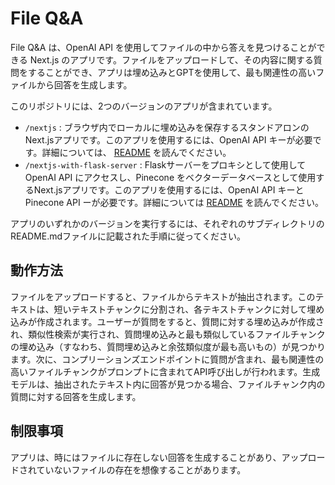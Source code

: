 # File Q&A

File Q&A は、OpenAI API を使用してファイルの中から答えを見つけることができる Next.js のアプリです。ファイルをアップロードして、その内容に関する質問をすることができ、アプリは埋め込みとGPTを使用して、最も関連性の高いファイルから回答を生成します。

このリポジトリには、2つのバージョンのアプリが含まれています。

- `/nextjs` : ブラウザ内でローカルに埋め込みを保存するスタンドアロンのNext.jsアプリです。このアプリを使用するには、OpenAI API キーが必要です。詳細については、 [README](./nextjs/README.md) を読んでください。
- `/nextjs-with-flask-server` : Flaskサーバーをプロキシとして使用して OpenAI API にアクセスし、Pinecone をベクターデータベースとして使用するNext.jsアプリです。このアプリを使用するには、OpenAI API キーと Pinecone API ーが必要です。詳細については [README](./nextjs-with-flask-server/README.md) を読んでください。

アプリのいずれかのバージョンを実行するには、それぞれのサブディレクトリのREADME.mdファイルに記載された手順に従ってください。

## 動作方法
ファイルをアップロードすると、ファイルからテキストが抽出されます。このテキストは、短いテキストチャンクに分割され、各テキストチャンクに対して埋め込みが作成されます。ユーザーが質問をすると、質問に対する埋め込みが作成され、類似性検索が実行され、質問埋め込みと最も類似しているファイルチャンクの埋め込み（すなわち、質問埋め込みと余弦類似度が最も高いもの）が見つかります。次に、コンプリーションズエンドポイントに質問が含まれ、最も関連性の高いファイルチャンクがプロンプトに含まれてAPI呼び出しが行われます。生成モデルは、抽出されたテキスト内に回答が見つかる場合、ファイルチャンク内の質問に対する回答を生成します。

## 制限事項
アプリは、時にはファイルに存在しない回答を生成することがあり、アップロードされていないファイルの存在を想像することがあります。
